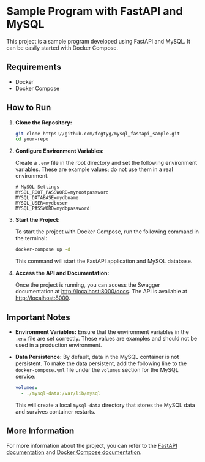 # Sample Program with FastAPI and MySQL

This project is a sample program developed using FastAPI and MySQL. It can be easily started with Docker Compose.

## Requirements

- Docker
- Docker Compose

## How to Run

1. **Clone the Repository:**

    ```bash
    git clone https://github.com/fcgtyg/mysql_fastapi_sample.git
    cd your-repo
    ```

2. **Configure Environment Variables:**

    Create a `.env` file in the root directory and set the following environment variables. These are example values; do not use them in a real environment.

    ```env
    # MySQL Settings
    MYSQL_ROOT_PASSWORD=myrootpassword
    MYSQL_DATABASE=mydbname
    MYSQL_USER=mydbuser
    MYSQL_PASSWORD=mydbpassword
    ```

3. **Start the Project:**

    To start the project with Docker Compose, run the following command in the terminal:

    ```bash
    docker-compose up -d
    ```

    This command will start the FastAPI application and MySQL database.

4. **Access the API and Documentation:**

    Once the project is running, you can access the Swagger documentation at [http://localhost:8000/docs](http://localhost:8000/docs). The API is available at [http://localhost:8000](http://localhost:8000).

## Important Notes

- **Environment Variables:** Ensure that the environment variables in the `.env` file are set correctly. These values are examples and should not be used in a production environment.

- **Data Persistence:** By default, data in the MySQL container is not persistent. To make the data persistent, add the following line to the `docker-compose.yml` file under the `volumes` section for the MySQL service:

    ```yaml
    volumes:
      - ./mysql-data:/var/lib/mysql
    ```

    This will create a local `mysql-data` directory that stores the MySQL data and survives container restarts.

## More Information

For more information about the project, you can refer to the [FastAPI documentation](https://fastapi.tiangolo.com/) and [Docker Compose documentation](https://docs.docker.com/compose/).
